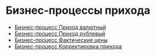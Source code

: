 # Бизнес-процессы прихода

* [Бизнес-процесс Приход валютный](bp.prikhod-valyutnyi.md)
* [Бизнес-процесс Приход рублевый](bp.prikhod-rublevyi.md)
* [Бизнес-процесс Фактические цены](bp.fakticheskie-ceny.md)
* [Бизнес-процесс Корректировка прихода](korrektirovka-postupleniya-bp.md)
